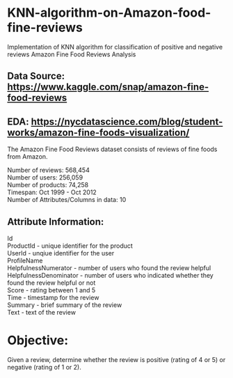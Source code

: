 # KNN-algorithm-on-Amazon-food-fine-reviews
Implementation of KNN algorithm for classification of positive and negative reviews
Amazon Fine Food Reviews Analysis
## Data Source: https://www.kaggle.com/snap/amazon-fine-food-reviews

## EDA: https://nycdatascience.com/blog/student-works/amazon-fine-foods-visualization/

The Amazon Fine Food Reviews dataset consists of reviews of fine foods from Amazon.<br>

Number of reviews: 568,454<br>
Number of users: 256,059<br>
Number of products: 74,258<br>
Timespan: Oct 1999 - Oct 2012<br>
Number of Attributes/Columns in data: 10<br>

## Attribute Information:<br>

Id<br>
ProductId - unique identifier for the product<br>
UserId - unqiue identifier for the user<br>
ProfileName<br>
HelpfulnessNumerator - number of users who found the review helpful<br>
HelpfulnessDenominator - number of users who indicated whether they found the review helpful or not<br>
Score - rating between 1 and 5<br>
Time - timestamp for the review<br>
Summary - brief summary of the review<br>
Text - text of the review<br>

# Objective:
Given a review, determine whether the review is positive (rating of 4 or 5) or negative (rating of 1 or 2).
